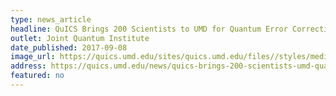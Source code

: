 ```yaml
---
type: news_article
headline: QuICS Brings 200 Scientists to UMD for Quantum Error Correction Conference
outlet: Joint Quantum Institute
date_published: 2017-09-08
image_url: https://quics.umd.edu/sites/quics.umd.edu/files//styles/medium/public/QuICS%20main_0.png?itok=inDiutej
address: https://quics.umd.edu/news/quics-brings-200-scientists-umd-quantum-error-correction-conference
featured: no
---
```

